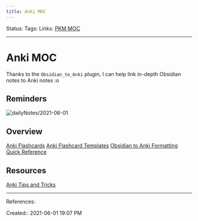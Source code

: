 ```yaml
---
title: Anki MOC
---
```

Status:
Tags: 
Links: [PKM MOC](out/pkm-moc.md)
___
# Anki MOC
Thanks to the `Obsidian_to_Anki` plugin, I can help link in-depth Obsidian notes to Anki notes :o
## Reminders
![dailyNotes/2021-06-01](None#^b9a470)
## Overview
[Anki Flashcards](out/anki-flashcards.md)
[Anki Flashcard Templates](out/anki-flashcard-templates.md)
[Obsidian to Anki Formatting Quick Reference](out/obsidian-to-anki-formatting-quick-reference.md)
## Resources
[Anki Tips and Tricks](https://senrigan.io/blog/everything-i-know-strategies-tips-and-tricks-for-spaced-repetition-anki/)
___
References:

Created:: 2021-06-01 19:07 PM